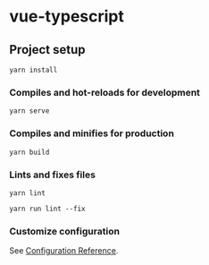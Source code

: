 # vue-typescript

## Project setup

```
yarn install
```

### Compiles and hot-reloads for development

```
yarn serve
```

### Compiles and minifies for production

```
yarn build
```

### Lints and fixes files

```
yarn lint
```

```
yarn run lint --fix
```

### Customize configuration

See [Configuration Reference](https://cli.vuejs.org/config/).
